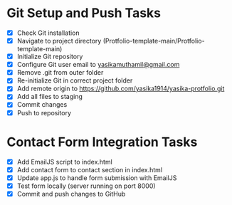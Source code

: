 # Git Setup and Push Tasks

- [x] Check Git installation
- [x] Navigate to project directory (Protfolio-template-main/Protfolio-template-main)
- [x] Initialize Git repository
- [x] Configure Git user email to yasikamuthamil@gmail.com
- [x] Remove .git from outer folder
- [x] Re-initialize Git in correct project folder
- [x] Add remote origin to https://github.com/yasika1914/yasika-protfolio.git
- [x] Add all files to staging
- [x] Commit changes
- [x] Push to repository

# Contact Form Integration Tasks

- [x] Add EmailJS script to index.html
- [x] Add contact form to contact section in index.html
- [x] Update app.js to handle form submission with EmailJS
- [x] Test form locally (server running on port 8000)
- [x] Commit and push changes to GitHub
